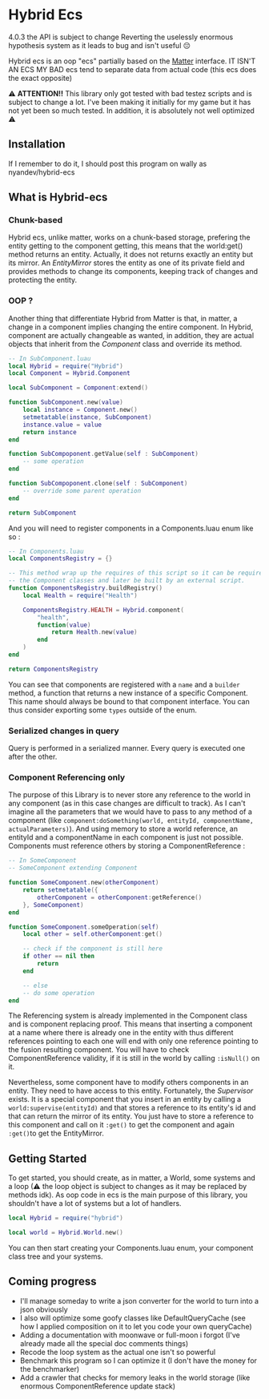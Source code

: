 # Hybrid Ecs
4.0.3
the API is subject to change
Reverting the uselessly enormous hypothesis system as it leads to bug and isn't useful 😔

Hybrid ecs is an oop "ecs" partially based on the [Matter](https://github.com/matter-ecs/matter) interface.
IT ISN'T AN ECS MY BAD
ecs tend to separate data from actual code (this ecs does the exact opposite)

⚠ **ATTENTION!!** This library only got tested with bad testez scripts and is subject to change a lot. I've been making it initially for my game but it has not yet been so much tested. In addition, it is absolutely not well optimized ⚠

## Installation
If I remember to do it, I should post this program on wally as nyandev/hybrid-ecs

## What is Hybrid-ecs

### Chunk-based
Hybrid ecs, unlike matter, works on a chunk-based storage, prefering the entity getting to the component getting, this means that the world:get() method returns an entity. Actually, it does not returns exactly an entity but its mirror. An *EntityMirror* stores the entity as one of its private field and provides methods to change its components, keeping track of changes and protecting the entity.

### OOP ?
Another thing that differentiate Hybrid from Matter is that, in matter, a change in a component implies changing the entire component. In Hybrid, component are actually changeable as wanted, in addition, they are actual objects that inherit from the *Component* class and override its method.

```lua
-- In SubComponent.luau
local Hybrid = require("Hybrid")
local Component = Hybrid.Component

local SubComponent = Component:extend()

function SubComponent.new(value)
    local instance = Component.new()
    setmetatable(instance, SubComponent)
    instance.value = value
    return instance
end

function SubCompoponent.getValue(self : SubComponent)
    -- some operation
end

function SubCompoponent.clone(self : SubComponent)
    -- override some parent operation
end

return SubComponent
```

And you will need to register components in a Components.luau enum like so :
```lua
-- In Components.luau
local ComponentsRegistry = {}

-- This method wrap up the requires of this script so it can be required by
-- the Component classes and later be built by an external script.
function ComponentsRegistry.buildRegistry()
    local Health = require("Health")

    ComponentsRegistry.HEALTH = Hybrid.component(
        "health",
        function(value)
            return Health.new(value)
        end
    )
end

return ComponentsRegistry
```
You can see that components are registered with a ``name`` and a ``builder`` method, a function that returns a new instance of a specific Component. This name should always be bound to that component interface. You can thus consider exporting some ``types`` outside of the enum.

### Serialized changes in query
Query is performed in a serialized manner. Every query is executed one after the other.

### Component Referencing only
The purpose of this Library is to never store any reference to the world in any component (as in this case changes are difficult to track).
As I can't imagine all the parameters that we would have to pass to any method of a component (like ``component:doSomething(world, entityId, componentName, actualParameters)``). And using memory to store a world reference, an entityId and a componentName in each component is just not possible.
Components must reference others by storing a ComponentReference :

```lua
-- In SomeComponent
-- SomeComponent extending Component

function SomeComponent.new(otherComponent)
    return setmetatable({
        otherComponent = otherComponent:getReference()
    }, SomeComponent)
end

function SomeComponent.someOperation(self)
    local other = self.otherComponent:get()

    -- check if the component is still here
    if other == nil then
        return
    end

    -- else
    -- do some operation
end
```
The Referencing system is already implemented in the Component class and is component replacing proof. This means that inserting a component at a name where there is already one in the entity with thus different references pointing to each one will end with only one reference pointing to the fusion resulting component.
You will have to check ComponentReference validity, if it is still in the world by calling ``:isNull()`` on it.

Nevertheless, some component have to modify others components in an entity. They need to have access to this entity. Fortunately, the *Supervisor* exists. It is a special component that you insert in an entity by calling a ``world:supervise(entityId)`` and that stores a reference to its entity's id and that can return the mirror of its entity. You just have to store a reference to this component and call on it ``:get()`` to get the component and again ``:get()``to get the EntityMirror.

## Getting Started
To get started, you should create, as in matter, a World, some systems and a loop (⚠ the loop object is subject to changes as it may be replaced by methods idk). As oop code in ecs is the main purpose of this library, you shouldn't have a lot of systems but a lot of handlers.

```lua
local Hybrid = require("hybrid")

local world = Hybrid.World.new()
```

You can then start creating your Components.luau enum, your component class tree and your systems.

## Coming progress
- I'll manage someday to write a json converter for the world to turn into a json obviously
- I also will optimize some goofy classes like DefaultQueryCache (see how I applied composition on it to let you code your own queryCache)
- Adding a documentation with moonwave or full-moon i forgot (I've already made all the special doc comments things)
- Recode the loop system as the actual one isn't so powerful
- Benchmark this program so I can optimize it (I don't have the money for the benchmarker)
- Add a crawler that checks for memory leaks in the world storage (like enormous ComponentReference update stack)